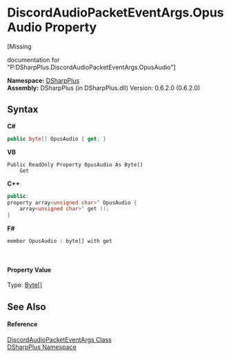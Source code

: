 # DiscordAudioPacketEventArgs.OpusAudio Property 
 

\[Missing <summary> documentation for "P:DSharpPlus.DiscordAudioPacketEventArgs.OpusAudio"\]

**Namespace:**&nbsp;<a href="503971eb-de5e-a570-9922-de9500a9b1cc">DSharpPlus</a><br />**Assembly:**&nbsp;DSharpPlus (in DSharpPlus.dll) Version: 0.6.2.0 (0.6.2.0)

## Syntax

**C#**<br />
``` C#
public byte[] OpusAudio { get; }
```

**VB**<br />
``` VB
Public ReadOnly Property OpusAudio As Byte()
	Get
```

**C++**<br />
``` C++
public:
property array<unsigned char>^ OpusAudio {
	array<unsigned char>^ get ();
}
```

**F#**<br />
``` F#
member OpusAudio : byte[] with get

```

<br />

#### Property Value
Type: <a href="http://msdn2.microsoft.com/en-us/library/yyb1w04y" target="_blank">Byte</a>[]

## See Also


#### Reference
<a href="4302026a-d0f6-74cf-235c-4240f4bb960e">DiscordAudioPacketEventArgs Class</a><br /><a href="503971eb-de5e-a570-9922-de9500a9b1cc">DSharpPlus Namespace</a><br />